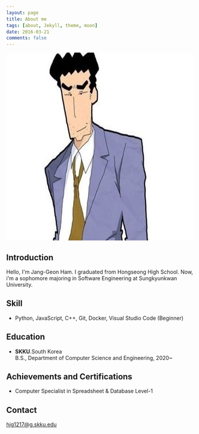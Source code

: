 ```yaml
---
layout: page
title: About me
tags: [about, Jekyll, theme, moon]
date: 2016-03-21
comments: false
---
```

    
<img src="./20231122.jpg" width="500px" height="500px" title="me"/>

## Introduction
Hello, I'm Jang-Geon Ham. I graduated from Hongseong High School. Now, i'm a sophomore majoring in Software Engineering at Sungkyunkwan University. 

## Skill
 - Python, JavaScript, C++, Git, Docker, Visual Studio Code (Beginner)

## Education
 - **SKKU**.South Korea\
   B.S., Department of Computer Science and Engineering, 2020~

## Achievements and Certifications
 - Computer Specialist in Spreadsheet & Database Level-1 

## Contact
hjg1217@g.skku.edu 
